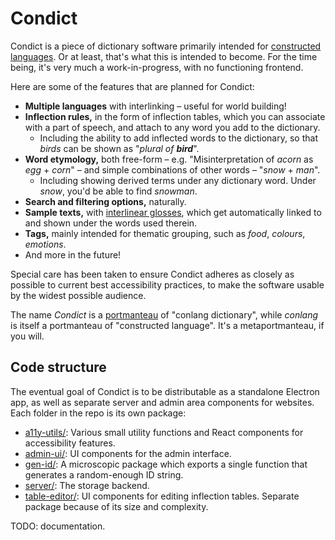 # Condict

Condict is a piece of dictionary software primarily intended for [constructed languages][conlang]. Or at least, that's what this is intended to become. For the time being, it's very much a work-in-progress, with no functioning frontend.

Here are some of the features that are planned for Condict:

* **Multiple languages** with interlinking – useful for world building!
* **Inflection rules,** in the form of inflection tables, which you can associate with a part of speech, and attach to any word you add to the dictionary.
  - Including the ability to add inflected words to the dictionary, so that _birds_ can be shown as "_plural of **bird**_".
* **Word etymology,** both free-form – e.g. "Misinterpretation of _acorn_ as _egg_ + _corn_" – and simple combinations of other words – "_snow_ + _man_".
  - Including showing derived terms under any dictionary word. Under _snow_, you'd be able to find _snowman_.
* **Search and filtering options,** naturally.
* **Sample texts,** with [interlinear glosses][interlinear], which get automatically linked to and shown under the words used therein.
* **Tags,** mainly intended for thematic grouping, such as _food_, _colours_, _emotions_.
* And more in the future!

Special care has been taken to ensure Condict adheres as closely as possible to current best accessibility practices, to make the software usable by the widest possible audience.

The name _Condict_ is a [portmanteau][] of "conlang dictionary", while _conlang_ is itself a portmanteau of "constructed language". It's a metaportmanteau, if you will.

[conlang]: https://en.wikipedia.org/wiki/Constructed_language
[interlinear]: https://en.wikipedia.org/wiki/Interlinear_gloss
[portmanteau]: https://en.wikipedia.org/wiki/Portmanteau

## Code structure

The eventual goal of Condict is to be distributable as a standalone Electron app, as well as separate server and admin area components for websites. Each folder in the repo is its own package:

* [a11y-utils/](./a11y-utils): Various small utility functions and React components for accessibility features.
* [admin-ui/](./admin-ui): UI components for the admin interface.
* [gen-id/](./gen-id): A microscopic package which exports a single function that generates a random-enough ID string.
* [server/](./server): The storage backend.
* [table-editor/](./table-editor): UI components for editing inflection tables. Separate package because of its size and complexity.

TODO: documentation.

